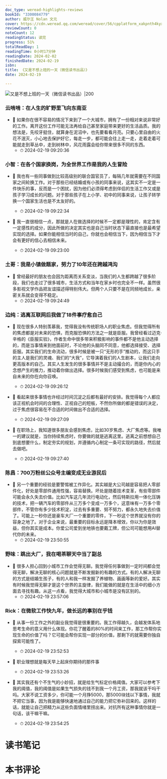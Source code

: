 ```yaml
---
doc_type: weread-highlights-reviews
bookId: "3300084779"
author: 威尔王 Nolan 文元
cover: https://cdn.weread.qq.com/weread/cover/56/cpplatform_xakpnth4kyx8aslamytbxz/t7_cpplatform_xakpnth4kyx8aslamytbxz1705989891.jpg
reviewCount: 0
noteCount: 12
readingStatus: 读完
progress: 51%
totalReadDay: 1
readingTime: 0小时17分钟
readingDate: 2024-02-02
finishedDate: 2024-02-19
isbn: 
title: 《又是不想上班的一天（微信读书出品）》
date: 2024-02-19

---
```


![ 又是不想上班的一天（微信读书出品）|200](https://cdn.weread.qq.com/weread/cover/56/cpplatform_xakpnth4kyx8aslamytbxz/t7_cpplatform_xakpnth4kyx8aslamytbxz1705989891.jpg)


### 云啃啃：在人生的旷野里飞向东南亚


- 📌 如果你在很不容易的情况下来到了一个大城市，拥有了一份相对来说非常好的工作。离开这份工作可能无法再给自己甚至家庭带来更好的生活品质。我的想法是，先咬牙挺住，就算身在泥沼中，也先要看看月亮。只要心里自由的火花不泯灭，小心地去保护好它，每走一步，都可能会往上走一走，走着走着可能就走到草丛中，走到树林中，风花雨露会给你带来很多不同的东西。 
    - ⏱ 2024-02-19 09:20:36 
### 小智：在各个国家换岗，为全世界工作是我的人生冒险


- 📌 我也有一些同事做到比较高级别的联合国官员了，每隔几年就需要在不同国家之间轮换工作。对于那些已经结婚或有小孩的同事来说，这其实不一定是一件快乐的事，反而是一个困扰，因为他们必须得考虑到伴侣的生活工作又或是孩子学习成长的问题。对于那些孩子在上小学、初中的同事来说，让孩子转学换一个国家生活也是不太友好的。 
    - ⏱ 2024-02-19 09:22:34 

- 📌 我一直很相信一点，那就是人在做选择的时候不一定都是理性的，肯定含有一定感性的成分，因此所做的决定其实也是自己当时状态下最直接也是最希望实现的选择。如果你能相信当时的自己，你就也会相信当下，因为相信当下才会有更好的信心去相信未来。 
    - ⏱ 2024-02-19 09:23:00 
### 土哥：我是小镇做题家，努力了10年还在跨越鸿沟


- 📌 曾经最好的朋友也会因为距离而关系变淡，当我们的人生都跨越了很多阶段，我们也走过了很多城市，生活方式和当年在家乡时也完全不一样。虽然很多影视文学作品把友谊描述得特别伟大。但两个人只要不是在同频地成长，亲密关系就会变得不稳定。 
    - ⏱ 2024-02-19 09:24:49 
### 边纯：逃离互联网后我做了18件事疗愈自己


- 📌 现在很多人特别羡慕我，觉得我没有传统职场人的职业焦虑。但我觉得所有的焦虑都是对未来的恐惧，而克服恐惧的方法之一就是臣服。我曾经看过迈克·辛格的《臣服实验》，作者生命中很多带来积极影响的事件都不是他主动选择的，而是当事情来到他面前时，不论他的头脑同不同意，他都选择接受、选择臣服。其实我们的生命流动，很多时候是被一只“无形的手”推动的，而这只手的主人是我们的灵魂、我们的“大我”，它导演着我们的人生剧本，让我们走向更高版本的自己。其实人生发生的很多事情并不是主动撮合的，而是你内心的念想产生的推力，推动着你做出选择。很多时候我们感受到焦虑，也可能是来自未来的你在向你召唤。 
    - ⏱ 2024-02-19 09:26:12 

- 📌 看起来很多事情也许经过时间沉淀之后都有最好的安排。我觉得每个人都应该正视机会时间的合理性、正视自己的短板，不然你所做的都是错误的决定，过于焦虑很容易在不合适的时间做出不合适的选择。 
    - ⏱ 2024-02-19 09:27:09 

- 📌 在职场上，我知道很多朋友会感到焦虑，比如30岁焦虑、大厂焦虑等。我唯一的建议就是，当你持续焦虑时，你要做的就是逃离这里。逃离之前想想自己到底想要什么，制定夯实的规划，并遵循内心制定一条可实现的路径，然后就去做吧。 
    - ⏱ 2024-02-19 09:27:40 
### 陈昌：700万粉丝公众号主编变成无业游民后


- 📌 另一个重要的经验是要警惕被工作异化。其实越是大公司越是容易把人零部件化，好处是零部件通用性强，容易替换。坏处是随着技术变革，有些零部件可能会永久失去价值。比如汽车这几年流行电动化，然后特斯拉用一体化压铸的技术，把一辆汽车的零部件从三万多个变成一万多个，这意味有一万多个零部件，不管你有多少技术积淀，过去有多重要、努不努力，都永久地失去价值了。可能上一秒你还是豪车大厂一个重要的零件，下一秒这个世界就没有你的容身之地了。对于企业来说，最重要的目标永远是降本增效，你以为你是效益，但你其实是成本。你爱公司爱到坐地铁也要戴工牌，但公司可能想用AI替代你的未来。 
    - ⏱ 2024-02-19 23:50:55 
### 野味：跳出大厂，我在喝茶聊天中当了副总


- 📌 很多人担心回到小城市工作会觉得无聊。我觉得任何事做到一定时间都会觉得无聊，解决无聊的核心问题就是不断发掘新的有趣的方式。有的人解决无聊的方式是结婚生孩子，有的人和我一样发掘了养植物、画画等新的爱好。其实有时候我觉得无聊才是这个世界的主旋律，我们能做的就是在生活中的细小方面去寻找有趣。从这一点看，我觉得大城市和小城市是没有区别的。 
    - ⏱ 2024-02-19 23:57:06 
### Rick：在微软工作快九年，做长远的事别在乎钱


- 📌 从事一份工作之外的副业我觉得是很重要的。我工作得越久，会越发体系地思考生命的意义用什么体现。你花了醒着的80%的时间来工作，那工作帮你实现生命的价值了吗？它可能会帮你实现一部分的价值，那剩下的就需要你独自探索可能性了。 
    - ⏱ 2024-02-19 23:52:53 

- 📌 职业理想就是每天早上起床你期待的那件事 
    - ⏱ 2024-02-19 23:53:26 

- 📌 其实我还有个不生气的小妙招，就是给生气标定价格阈值。大家可以参考下我的阈值，我的阈值是如果生气损失的钱不到我一个月工资，那我就该干吗干吗。大家不说工资多少，你可能一个月挣5000，那5000块钱以下事情，我就不把它当事，因为我是能够快速地通过自己的能力把它弥补回来的。这样的话，就能让自己把精力从这些负面情绪里捞出来。对抗所有这种事情你就是一句话，该干嘛干嘛。 
    - ⏱ 2024-02-19 23:54:25 

# 读书笔记


# 本书评论
